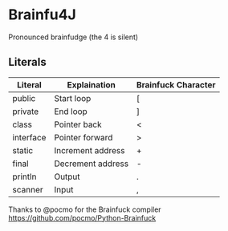 # Brainfu4J

Pronounced brainfudge (the 4 is silent)


## Literals

| Literal   | Explaination      | Brainfuck Character |
| --------- | ----------------- | ------------------- |
| public    | Start loop        | [                   |
| private   | End loop          | ]                   |
| class     | Pointer back      | <                   |
| interface | Pointer forward   | >                   |
| static    | Increment address | +                   |
| final     | Decrement address | -                   |
| println   | Output            | .                   |
| scanner   | Input             | ,                   |


Thanks to @pocmo for the Brainfuck compiler
https://github.com/pocmo/Python-Brainfuck